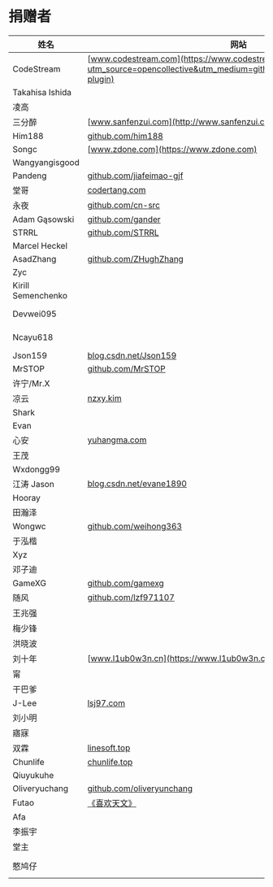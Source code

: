# 捐赠者

| **姓名** | **网站** | **捐赠总额** |
| -------- | -------- | ------------ |
| CodeStream | [www.codestream.com](https://www.codestream.com/?utm_source=opencollective&utm_medium=github&utm_campaign=translation-plugin) | 600 USD |
| Takahisa Ishida | | 20 USD |
| 凌高 | | 100 CNY |
| 三分醉 | [www.sanfenzui.com](http://www.sanfenzui.com) | 88 CNY |
| Him188 | [github.com/him188](https://github.com/him188) | 66 CNY |
| Songc | [www.zdone.com](https://www.zdone.com) | 50 CNY |
| Wangyangisgood | | 50 CNY |
| Pandeng | [github.com/jiafeimao-gjf](https://github.com/jiafeimao-gjf) | 50 CNY |
| 堂哥 | [codertang.com](https://codertang.com) | 50 CNY |
| 永夜 | [github.com/cn-src](https://github.com/cn-src) | 50 CNY |
| Adam Gąsowski | [github.com/gander](https://github.com/gander) | 8 USD |
| STRRL | [github.com/STRRL](https://github.com/STRRL) | 5 USD |
| Marcel Heckel | | 5 USD |
| AsadZhang | [github.com/ZHughZhang](https://github.com/ZHughZhang) | 15 CNY |
| Zyc | | 15 CNY |
| Kirill Semenchenko | | 2 USD |
| Devwei095 | | 10.24 CNY |
| Ncayu618 | | 10.24 CNY |
| Json159 | [blog.csdn.net/Json159](https://blog.csdn.net/Json159) | 10 CNY |
| MrSTOP | [github.com/MrSTOP](https://github.com/MrSTOP) | 10 CNY |
| 许宁/Mr.X | | 10 CNY |
| 凉云 | [nzxy.kim](nzxy.kim) | 10 CNY |
| Shark | | 10 CNY |
| Evan | | 10 CNY |
| 心安 | [yuhangma.com](https://www.yuhangma.com/) | 10 CNY |
| 王茂 | | 10 CNY |
| Wxdongg99 | | 10 CNY |
| 江涛 Jason | [blog.csdn.net/evane1890](https://blog.csdn.net/evane1890) | 10 CNY |
| Hooray | | 10 CNY |
| 田瀚泽 | | 10 CNY |
| Wongwc | [github.com/weihong363](https://github.com/weihong363) | 10 CNY |
| 于泓楷 | | 10 CNY |
| Xyz | | 10 CNY |
| 邓子迪 | | 10 CNY |
| GameXG | [github.com/gamexg](https://github.com/gamexg) | 10 CNY |
| 随风 | [github.com/lzf971107](https://github.com/lzf971107) | 10 CNY |
| 王兆强 | | 10 CNY |
| 梅少锋 | | 10 CNY |
| 洪晓波 | | 9.9 CNY |
| 刘十年 | [www.l1ub0w3n.cn](https://www.l1ub0w3n.cn) | 8.8 CNY |
| 甯 | | 8CNY |
| 干巴爹 | | 8CNY |
| J-Lee | [lsj97.com](http://lsj97.com) | 6.66CNY |
| 刘小明 | | 6.66CNY |
| 寤寐 | | 5CNY |
| 双霖 | [linesoft.top](https://www.linesoft.top) | 5 CNY |
| Chunlife | [chunlife.top](https://chunlife.top) | 5 CNY |
| Qiuyukuhe |  | 5 CNY |
| Oliveryuchang | [github.com/oliveryunchang](https://github.com/oliveryunchang) | 5 CNY |
| Futao | [《喜欢天文》](http://mmbiz.qpic.cn/mmbiz_jpg/xrLkEkGhY2axPVo5PaFBDt4EmtaIgC9SY0Dm8W1ibyic9Ge5100iadSfz2umyPdFo4NKLHLTJTAribjJoKnbvXKrMw/0) | 5 CNY |
| Afa | | 5 CNY |
| 李振宇 | | 2 CNY |
| 堂主 | | 1 CNY |
| 憨鸠仔 | | 0.01 CNY |
